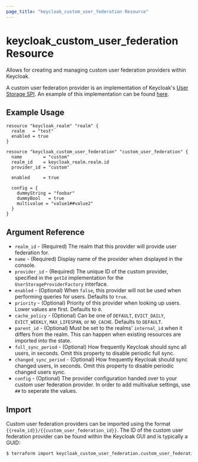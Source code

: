 ```yaml
---
page_title: "keycloak_custom_user_federation Resource"
---
```


# keycloak\_custom\_user\_federation Resource

Allows for creating and managing custom user federation providers within Keycloak.

A custom user federation provider is an implementation of Keycloak's [User Storage SPI](https://www.keycloak.org/docs/4.2/server_development/index.html#_user-storage-spi).
An example of this implementation can be found [here](https://github.com/charlesderek/terraform-w-keycloak/tree/master/custom-user-federation-example).

## Example Usage

```hcl
resource "keycloak_realm" "realm" {
  realm   = "test"
  enabled = true
}

resource "keycloak_custom_user_federation" "custom_user_federation" {
  name        = "custom"
  realm_id    = keycloak_realm.realm.id
  provider_id = "custom"

  enabled     = true

  config = {
    dummyString = "foobar"
    dummyBool   = true
    multivalue = "value1##value2"
  }
}
```

## Argument Reference

- `realm_id` - (Required) The realm that this provider will provide user federation for.
- `name` - (Required) Display name of the provider when displayed in the console.
- `provider_id` - (Required) The unique ID of the custom provider, specified in the `getId` implementation for the `UserStorageProviderFactory` interface.
- `enabled` - (Optional) When `false`, this provider will not be used when performing queries for users. Defaults to `true`.
- `priority` - (Optional) Priority of this provider when looking up users. Lower values are first. Defaults to `0`.
- `cache_policy` - (Optional) Can be one of `DEFAULT`, `EVICT_DAILY`, `EVICT_WEEKLY`, `MAX_LIFESPAN`, or `NO_CACHE`. Defaults to `DEFAULT`.
- `parent_id` - (Optional) Must be set to the realms' `internal_id`  when it differs from the realm. This can happen when existing resources are imported into the state.
- `full_sync_period` - (Optional) How frequently Keycloak should sync all users, in seconds. Omit this property to disable periodic full sync.
- `changed_sync_period` - (Optional) How frequently Keycloak should sync changed users, in seconds. Omit this property to disable periodic changed users sync.
- `config` - (Optional) The provider configuration handed over to your custom user federation provider. In order to add multivalue settings, use `##` to seperate the values.

## Import

Custom user federation providers can be imported using the format `{{realm_id}}/{{custom_user_federation_id}}`.
The ID of the custom user federation provider can be found within the Keycloak GUI and is typically a GUID:

```bash
$ terraform import keycloak_custom_user_federation.custom_user_federation my-realm/af2a6ca3-e4d7-49c3-b08b-1b3c70b4b860
```
